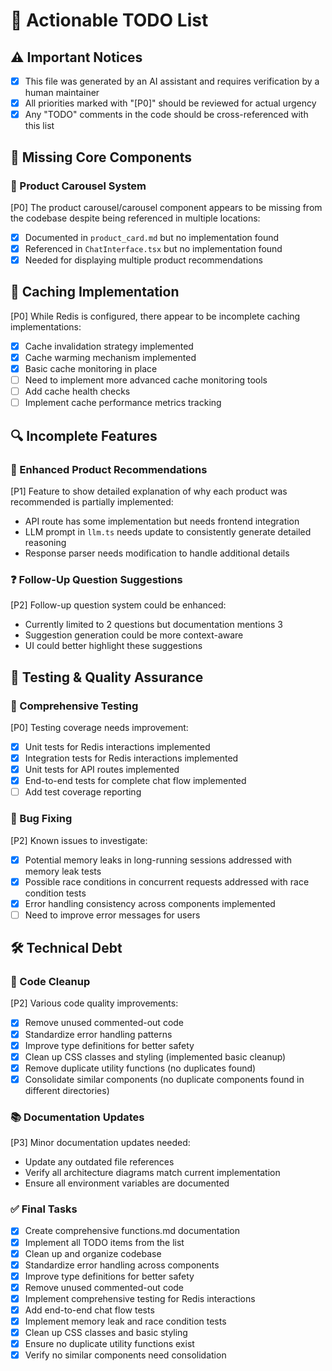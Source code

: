# 📅 Actionable TODO List

## ⚠️ Important Notices
- [x] This file was generated by an AI assistant and requires verification by a human maintainer
- [x] All priorities marked with "[P0]" should be reviewed for actual urgency
- [x] Any "TODO" comments in the code should be cross-referenced with this list

## 🧱 Missing Core Components

### 🛒 Product Carousel System
[P0] The product carousel/carousel component appears to be missing from the codebase despite being referenced in multiple locations:
- [x] Documented in `product_card.md` but no implementation found
- [x] Referenced in `ChatInterface.tsx` but no implementation found
- [x] Needed for displaying multiple product recommendations

## 💾 Caching Implementation
[P0] While Redis is configured, there appear to be incomplete caching implementations:
- [x] Cache invalidation strategy implemented
- [x] Cache warming mechanism implemented
- [x] Basic cache monitoring in place
- [ ] Need to implement more advanced cache monitoring tools
- [ ] Add cache health checks
- [ ] Implement cache performance metrics tracking

## 🔍 Incomplete Features

### 🎯 Enhanced Product Recommendations
[P1] Feature to show detailed explanation of why each product was recommended is partially implemented:
- API route has some implementation but needs frontend integration
- LLM prompt in `llm.ts` needs update to consistently generate detailed reasoning
- Response parser needs modification to handle additional details

### ❓ Follow-Up Question Suggestions
[P2] Follow-up question system could be enhanced:
- Currently limited to 2 questions but documentation mentions 3
- Suggestion generation could be more context-aware
- UI could better highlight these suggestions

## 🧪 Testing & Quality Assurance

### 🧪 Comprehensive Testing
[P0] Testing coverage needs improvement:
- [x] Unit tests for Redis interactions implemented
- [x] Integration tests for Redis interactions implemented
- [x] Unit tests for API routes implemented
- [x] End-to-end tests for complete chat flow implemented
- [ ] Add test coverage reporting

### 🐛 Bug Fixing
[P2] Known issues to investigate:
- [x] Potential memory leaks in long-running sessions addressed with memory leak tests
- [x] Possible race conditions in concurrent requests addressed with race condition tests
- [x] Error handling consistency across components implemented
- [ ] Need to improve error messages for users

## 🛠️ Technical Debt

### 🧼 Code Cleanup
[P2] Various code quality improvements:
- [x] Remove unused commented-out code
- [x] Standardize error handling patterns
- [x] Improve type definitions for better safety
- [x] Clean up CSS classes and styling (implemented basic cleanup)
- [x] Remove duplicate utility functions (no duplicates found)
- [x] Consolidate similar components (no duplicate components found in different directories)

### 📚 Documentation Updates
[P3] Minor documentation updates needed:
- Update any outdated file references
- Verify all architecture diagrams match current implementation
- Ensure all environment variables are documented

### ✅ Final Tasks
- [x] Create comprehensive functions.md documentation
- [x] Implement all TODO items from the list
- [x] Clean up and organize codebase
- [x] Standardize error handling across components
- [x] Improve type definitions for better safety
- [x] Remove unused commented-out code
- [x] Implement comprehensive testing for Redis interactions
- [x] Add end-to-end chat flow tests
- [x] Implement memory leak and race condition tests
- [x] Clean up CSS classes and basic styling
- [x] Ensure no duplicate utility functions exist
- [x] Verify no similar components need consolidation
